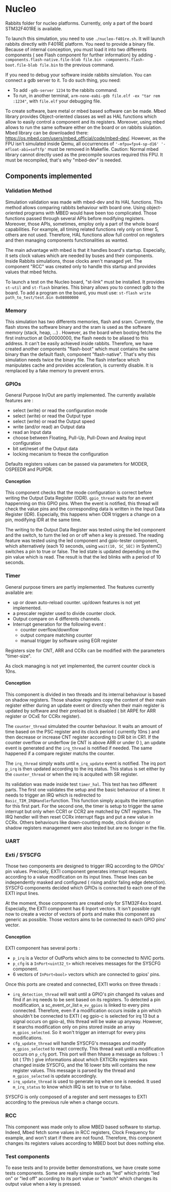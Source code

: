 # Nucleo

Rabbits folder for nucleo platforms. Currently, only a part of the board STM32F401RE is available. 

To launch this simulation, you need to use `./nucleo-f401re.sh`. It will launch rabbits directly with F401RE platform. You need to provide a binary file. Because of internal conception, you must load it into two differents components ( see Flash  component for further information) by adding `-components.flash-native.file-blob file.bin -components.flash-boot.file-blob file.bin` to the previous command. 

If you need to debug your software inside rabbits simulation. You can connect a gdb server to it. To do such thing, you need: 
- To add `-gdb-server 1234` to the rabbits command. 
- To run, in another terminal, `arm-none-eabi-gdb file.elf -ex "tar rem :1234"`, with `file.elf` your debugging file. 

To create software, bare metal or mbed based software can be made. Mbed library provides Object-oriented classes as well as HAL functions which allow to easily control a component and its registers. Moreover, using mbed allows to run the same software either on the board or on rabbits siulation. 
Mbed library can be downloaded there: https://os.mbed.com/users/mbed_official/code/mbed-dev/. However, as the FPU isn't simulated inside Qemu, all occurrences of `'-mfpu=fpv4-sp-d16' '-mfloat-abi=softfp'` must be removed in Makefile. Caution:  Normal mbed library cannot directly used as the precompile sources required this FPU. It must be recompiled, that's why "mbed-dev" is needed. 

## Components implemented

### Validation Method

Simulation validation was made with mbed-dev and its HAL functions. This method allows comparing rabbits behaviour with board one. Using object-oriented programs with MBED would have been too complicated. Those functions passed through several APIs before modifying registers. Moreover, those APIs, sometimes, employ only a part of the whole board capabilities. For example, all timing related functions rely only on timer 5, others are not used. Therefore, HAL functions allow full control on registers and then managing components functionalities as wanted.   

The main advantage with mbed is that it handles board's startup. Especially, it sets clock values which are needed by buses and their components. Inside Rabbits simulations, those clocks aren't managed yet. The component "RCC" was created only to handle this startup and provides values that mbed fetchs. 

To launch a test on the Nucleo board, "st-link" must be installed. It provides `st-util` and `st-flash` binaries. This binary allows you to connect gdb to the board. To add a program on the board, you must use: `st-flash write path_to_test/test.bin 0x08000000 `

### Memory

This simulation has two differents memories, flash and sram. Currently, the flash stores the software binary and the sram is used as the software memory (stack, heap, ...) . However, as the board when booting fetchs the first instruction at 0x00000000, the flash needs to be aliased to this address. It can't be easily achieved inside rabbits. Therefore, we have created another components "flash-boot" which must contains the same binary than the default flash, component "flash-native". That's why this simulation needs twice the binary file. The flash interface which manipulates cache and provides acceleration, is currently disable. It is remplaced by a fake memory to prevent errors. 

### GPIOs 

General Purpose In/Out are partly implemented. The currently available features are :
- select (write) or read the configuration mode
- select (write) or read the Output type
- select (write)  or read the Output speed
- write (and/or read) an Output data
- read an Input data
- choose between Floating, Pull-Up, Pull-Down and Analog input configuration
- bit set/reset of the Output data
- locking mecanism to freeze the configuration 

Defaults registers values can be passed via parameters for MODER, OSPEEDR and PUPDR.

#### Conception

This component checks that the mode configuration is correct before writing the Output Data Register (ODR). `gpio_thread` waits for an event happenning on this GPIO pins. When the event is notified, this thread will check the value pins and the corresponding data is written in the Input Data Register (IDR). Especially, this happens when ODR triggers a change on a pin, modifying IDR at the same time. 

The writing to the Output Data Register was tested using the led component and the switch, to turn the led on or off when a key is pressed. The reading feature was tested using the led component and gpio-tester component, which alternatively (each 10 seconds, using `wait(10, SC_SEC)` in SystemC) switches a pin to true or false. The led state is updated depending on the pin value which is read. The result is that the led blinks with a period of 10 seconds.

### Timer 

General purpose timers are partly implemented. The features currently available are: 
- up or down auto-reload counter. up/down features is not yet implemented.
- a prescaler register used to divide counter clock.
- Output compare on 4 differents channels. 
- Interrupt generation for the following event : 
  - counter overflow/downflow
  - output compare matching counter 
  - manual trigger by software using EGR register
  
Registers size for CNT, ARR and CCRx can be modified with the parameters "timer-size". 

As clock managing is not yet implemented, the current counter clock is 10ns.  

#### Conception 
 
This component is divided in two threads and its internal behaviour is based on shadow registers. Those shadow registers copy the content of their main register either during an update event or directly when their main register is updated by software and their preload bit is disabled ( bit ARPE for ARR register or OCxE for CCRx register).  

The `counter_thread` simulated the counter behaviour. It waits an amount of time based on the PSC register and its clock period ( currently 10ns ) and then decrease or increase CNT register according to DIR bit in CR1. If the counter overflow or underflow (ie CNT is above ARR or under 0 ), an update event is generated and the `irq_thread` is notified if needed. The same happened if a compare register matchs the counter. 

The `irq_thread` simply waits until `m_irq_update` event is notified. The irq port `p_irq` is then updated according to the irq status. This status is set either by the `counter_thread` or when the irq is acquited with SR register. 

Its validation was made inside test `timer_hal`. This test has two different parts. The first one validates the setup and the basic behaviour of a timer. It needs to trigger an IRQ which is redirected to `Basic_TIM_IRQHandler`function. This function simply acquits the interruption for this first part. For the second one, the timer is setup to trigger the same interrupt but only when CCR1 or CCR2 are matched by CNT registers. The IRQ hendler will then reset CCRx interrupt flags and put a new value in CCRx. Others behaviours like down-counting mode, clock division or shadow registers management were also tested but are no longer in the file. 

### UART 

### Exti / SYSCFG 

Those two components are designed to trigger IRQ according to the GPIOs' pin values. Precisely, EXTI component generates interrupt requests according to a value modification on its input lines. These lines can be independently masked and configured ( rising and/or faling edge detection). SYSCFG components decided which GPIOs is connected to each one of the EXTI input lines. 

At the moment, those components are created only for STM32F4xx board. Especially, the EXTI component has 6 Inport vectors. It isn't possible right now to create a vector of vectors of ports and make this component as generic as possible. Those vectors aims to be connected to each GPIO pins' vector.

#### Conception

EXTI component has several ports : 
- `p_irq` is a Vector of OutPorts which aims to be connected to NVIC ports.
- `p_cfg` is a `InPort<uint32_t>` which receives messages for the SYSCFG component.
- 6 vectors of `InPort<bool>` vectors which are connected to gpios' pins. 

Once this ports are created and connected, EXTI works on three threads : 
- `irq_detection_thread` will wait until a GPIO's pin changed its values and find if an irq needs to be sent based on its registers. To detected a pin modification, a sc_event_or_list `m_ev_gpios` is linked to every pins connected. Therefore, even if a modification occurs inside a pin which shouldn't be connected to EXTI ( eg gpio-c is selected for irq 13 but a signal occurs on gpio-a), this thread will be wake up anyway. However, it searchs modification only on pins stored inside an array `m_gpios_selected`. So it won't trigger an interrupt for every pins modifications.
- `cfg_update_thread` will handle SYSCFG's messages and modify `m_gpios_selected` to react correctly. This thread wait until a modification occurs on `p_cfg` port. This port will then hhave a message as follows : 1 bit ( 17th ) give informations about which EXTICRx registers was changed inside SYSCFG, and the 16 lower bits will contains the new register values. This message is parsed by the thread and `m_gpios_selected` is update accordingly.
- `irq_update_thread` is used to generate irq when one is needed. It used `m_irq_status` to know which IRQ is set to true or to false.

SYSCFG is only composed of a register and sent messages to EXTI according to the previous rule when a change occurs. 

### RCC 

This component was made only to allow MBED based software to startup. Indeed, Mbed fetch some values in RCC registers, Clock Frequency for example, and won't start if there are not found. Therefore, this component changes its registers values according to MBED boot but does nothing else.   

### Test components

To ease tests and to provide better demonstrations, we have create some tests components. Some are really simple such as "led" which prints "led on" or "led off" according to its port value or "switch"  which changes its output value when a key is pressed. 

